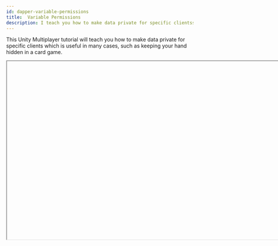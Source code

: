 ```yaml
---
id: dapper-variable-permissions
title:  Variable Permissions
description: I teach you how to make data private for specific clientss
---
```



This Unity Multiplayer tutorial will teach you how to make data private for specific clients which is useful in many cases, such as keeping your hand hidden in a card game.

<Iframe url="https://www.youtube.com/embed/vjhCPtHCcac"
        width="854px"
        height="480px"
        id="myId"
        className="video-container"
        display="initial"
        position="relative"
        allow="accelerometer; autoplay; clipboard-write; encrypted-media; gyroscope; picture-in-picture" 
        allowfullscreen
        />

Video published 9 September 2021

For project files access, check out the repository here: https://github.com/DapperDino/Mini-Multiplayer-Card-Tutorial

:::contribution Community Contribution
Thank you to [DapperDino](https://www.youtube.com/channel/UCjCpZyil4D8TBb5nVTMMaUw) for the video tutorials! These contributions are a fantastic help to the community.
:::

import Iframe from 'react-iframe'